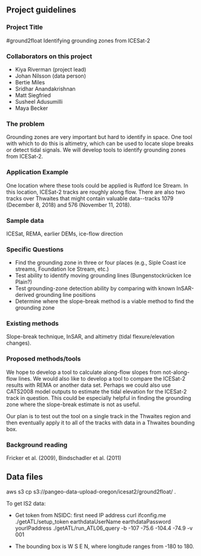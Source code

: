 ## Project guidelines

### Project Title

#ground2float
Identifying grounding zones from ICESat-2

### Collaborators on this project

 - Kiya Riverman (project lead)
 - Johan Nilsson (data person)
 - Bertie Miles
 - Sridhar Anandakrishnan
 - Matt Siegfried
 - Susheel Adusumilli
 - Maya Becker

### The problem

Grounding zones are very important but hard to identify in space. One tool with which to do this is altimetry, which can be used to locate slope breaks or detect tidal signals. We will develop tools to identify grounding zones from ICESat-2.


### Application Example

One location where these tools could be applied is Rutford Ice Stream. In this location, ICESat-2 tracks are roughly along flow. There are also two tracks over Thwaites that might contain valuable data--tracks 1079 (December 8, 2018) and 576 (November 11, 2018).

### Sample data

ICESat, REMA, earlier DEMs, ice-flow direction

### Specific Questions

 - Find the grounding zone in three or four places (e.g., Siple Coast ice streams, Foundation Ice Stream, etc.)
 - Test ability to identify moving grounding lines (Bungenstockrücken Ice Plain?)
 - Test grounding-zone detection ability by comparing with known InSAR-derived grounding line positions
 - Determine where the slope-break method is a viable method to find the grounding zone

### Existing methods

Slope-break technique, InSAR, and altimetry (tidal flexure/elevation changes).

### Proposed methods/tools

We hope to develop a tool to calculate along-flow slopes from not-along-flow lines. We would also like to develop a tool to compare the ICESat-2 results with REMA or another data set. Perhaps we could also use CATS2008 model outputs to estimate the tidal elevation for the ICESat-2 track in question. This could be especially helpful in finding the grounding zone where the slope-break estimate is not as useful.

Our plan is to test out the tool on a single track in the Thwaites region and then eventually apply it to all of the tracks with data in a Thwaites bounding box.

### Background reading

Fricker et al. (2009), Bindschadler et al. (2011)

## Data files

aws s3 cp s3://pangeo-data-upload-oregon/icesat2/ground2float/ .

To get IS2 data:

 - Get token from NSIDC: first need IP address
curl ifconfig.me 
./getATL/setup_token earthdataUserName earthdataPassword yourIPaddress
./getATL/run_ATL06_query -b -107 -75.6 -104.4 -74.9 -v 001

 - The bounding box is W S E N, where longitude ranges from -180 to 180.

